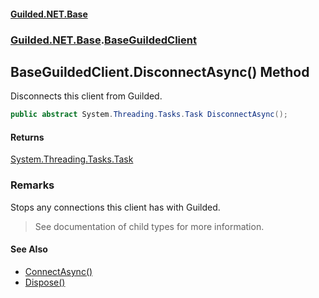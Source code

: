 
#### [Guilded.NET.Base](Guilded_NET_Base 'Guilded_NET_Base')
### [Guilded.NET.Base](Guilded_NET_Base#Guilded_NET_Base 'Guilded.NET.Base').[BaseGuildedClient](BaseGuildedClient 'Guilded.NET.Base.BaseGuildedClient')
## BaseGuildedClient.DisconnectAsync() Method
Disconnects this client from Guilded.  
```csharp
public abstract System.Threading.Tasks.Task DisconnectAsync();
```

#### Returns
[System.Threading.Tasks.Task](https://docs.microsoft.com/en-us/dotnet/api/System.Threading.Tasks.Task 'System.Threading.Tasks.Task')  
### Remarks
Stops any connections this client has with Guilded.

<blockquote class="note">See documentation of child types for more information.</blockquote>

#### See Also
- [ConnectAsync()](BaseGuildedClient_ConnectAsync() 'Guilded.NET.Base.BaseGuildedClient.ConnectAsync()')
- [Dispose()](BaseGuildedClient_Dispose() 'Guilded.NET.Base.BaseGuildedClient.Dispose()')
